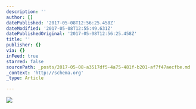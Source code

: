 ```yaml
---
description: ''
author: []
datePublished: '2017-05-08T12:56:25.458Z'
dateModified: '2017-05-08T12:55:49.631Z'
datePublishedOriginal: '2017-05-08T12:56:25.458Z'
title: ''
publisher: {}
via: {}
inFeed: true
starred: false
sourcePath: _posts/2017-05-08-a3517df5-4a75-481f-b201-af7f47aecfbe.md
_context: 'http://schema.org'
_type: Article

---
```

![](https://the-grid-user-content.s3-us-west-2.amazonaws.com/7874fcda-f3b6-49ca-837d-c6f0f532c226.jpg)